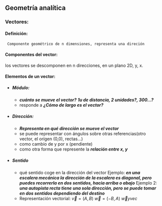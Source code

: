 ##  Geometría analítica
### Vectores: 

#### Definición: 
```
 Componente geométrico de n dimensiones, representa una direción
```
#### Componentes del vector:

los vectores se descomponen en n direcciones, en un plano 2D, y, x. 

#### Elementos de un vector: 

- ##### Módulo: 
	- ***cuánto se mueve el vector?*** ***1u de distancia, 2 unidades?, 300...?***
	- responde a ***¿Cómo de largo es el vector?*** 
	
- ##### Dirección: 
	- ***Representa en qué dirección se mueve el vector***
	 - se puede representar con ángulos sobre otras referencias(otro vector, el orígen (0,0), rectas...)
	 - como cambio de y por x (pendiente)
	 - como otra forma que represente la ***relación entre x, y*** 
- ##### Sentido
	- qué sentido coge en la dirección del vector
		Ejemplo:  ***en una escalera mecánica la dirección de la escalera es diagonal, pero puedes recorrerla en dos sentidos, hacia arriba o abajo***
		Ejemplo 2: ***una autopista recta tiene una sola dirección, pero se puede tomar en dos sentidos dependiendo del destino***
	- Representación vectorial: 
		$\vec{v} = (A,B)$
		$\vec{w}  =(-B, A)$
		$\vec{w} y vec$